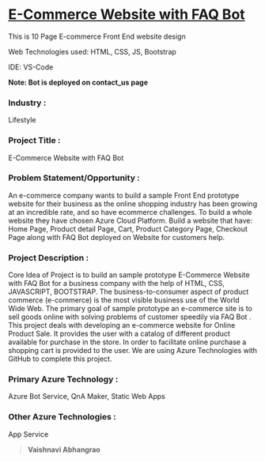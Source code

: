 # [E-Commerce Website with FAQ Bot](https://salmon-island-0f35ec70f.1.azurestaticapps.net/index.html)

This is 10 Page E-commerce Front End website design

Web Technologies used: HTML, CSS, JS, Bootstrap

IDE: VS-Code

**Note: Bot is deployed on contact_us page**

### Industry :
Lifestyle


### Project Title :
E-Commerce Website with FAQ Bot


### Problem Statement/Opportunity :
An e-commerce company wants to build a sample Front End prototype website for their business as the online shopping industry has been growing at an incredible rate, and so have ecommerce challenges. To build a whole website they have chosen Azure Cloud Platform. Build a website that have: Home Page, Product detail Page, Cart, Product Category Page, Checkout Page along with FAQ Bot deployed on Website for customers help.


### Project Description :
Core Idea of Project is to build an sample prototype E-Commerce Website with FAQ Bot for a business company with the help of HTML, CSS, JAVASCRIPT, BOOTSTRAP. The business-to-consumer aspect of product commerce (e-commerce) is the most visible business use of the World Wide Web. The primary goal of sample prototype an e-commerce site is to sell goods online with solving problems of customer speedily via FAQ Bot . This project deals with developing an e-commerce website for Online Product Sale. It provides the user with a catalog of different product available for purchase in the store. In order to facilitate online purchase a shopping cart is provided to the user. We are using Azure Technologies with GitHub to complete this project.


### Primary Azure Technology :
Azure Bot Service, QnA Maker, Static Web Apps


### Other Azure Technologies :
App Service



>**Vaishnavi Abhangrao**
  
